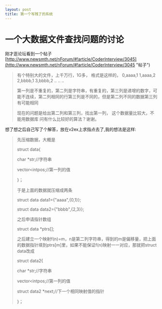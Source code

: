 ```yaml
--- 
layout: post 
title: 第一个写残了的系统
--- 
```


# 一个大数据文件查找问题的讨论 #
 刚才逛论坛看到一个帖子
[http://www.newsmth.net/nForum/#!article/CoderInterview/3045](http://www.newsmth.net/nForum/#!article/CoderInterview/3045 "帖子")

> 
> 有个特别大的文件，上千万行，1G多， 
> 格式是这样的， 
> 0,aaaa,1 
> 1,aaaa,2 
> 2,bbbb,1 
> 3,bbbb,2 
> .. 
> .. 
> .. 
>   
> 第一列是不重复的，第二列是字符串，有重复的，第三列是递增的数字，可能不连续，第二列相同的行第三列是不同的，但是第二列不同的数据第三列有可能相同 
>   
> 现在的问题是给出第二列和第三列，找出第一列， 
> 这个数据量比较大，不能用数据库 
> 问有什么比较好的算法？谢谢。 


想了想之后自己写了个解答，放在v2ex上求指点去了,我的想法是这样:

> 先压缩数据，大概是
>
> struct data{
>
> char *str;//字符串
>
> vector<intpos;//第一列的值
>
> }；
> 
> 
> 于是上面的数据就压缩成两条
>
> struct data data1={"aaaa",{0,1}};
>
> struct data data2={"bbbb",{2,3}};
>
> 
> 之后申请指针数组
>
> 
> struct data *ptrs[];
>
> 之后建立一个映射f(n)=m，n是第二列字符串，得到的m是偏移量，把上面的数据指针填到ptrs[m]里，如果不能保证f(n)映射一一对应，那就把struct data改成
>
> struct data2{
>
> char *str;//字符串
>
> vector<intpos;//第一列的值
>
> struct data2 *next;//下一个相同映射值的指针
>
> }；


